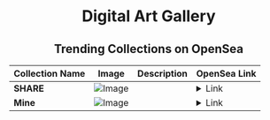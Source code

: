 <div align="center">

# Digital Art Gallery

## Trending Collections on OpenSea

| Collection Name                       | Image                                                                                     | Description                       | OpenSea Link                                                                                          |
|---------------------------------------|-------------------------------------------------------------------------------------------|-----------------------------------|--------------------------------------------------------------------------------------------------------|
| **SHARE** | ![Image](https://i.seadn.io/s/raw/files/12cf6a1a2ddc190c73b857015051a1a3.jpg?w=500&auto=format?w=200&auto=format) |  | <details><summary>Link</summary>[SHARE](https://opensea.io/collection/share-3095)</details> |
| **Mine** | ![Image](https://i.seadn.io/s/raw/files/240e35cc8a82cfe9868de851986b2b34.webp?w=500&auto=format?w=200&auto=format) |  | <details><summary>Link</summary>[Mine](https://opensea.io/collection/mine-177)</details> |

</div>